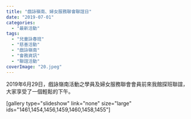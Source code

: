 ```yaml
---
title: "戲詠嶺南、婦女服務聯會聯誼日"
date: "2019-07-01"
categories: 
  - "最新活動"
tags: 
  - "兒童詠春班"
  - "慈善活動"
  - "戲詠嶺南"
  - "會務資訊"
  - "聯誼活動"
coverImage: "20.jpeg"
---
```


2019年6月29日，戲詠嶺南活動之學員及婦女服務聯會會員前來我館探班聯誼，大家享受了一個輕鬆的下午。<!--more-->

\[gallery type="slideshow" link="none" size="large" ids="1461,1454,1456,1459,1460,1458,1455"\]
